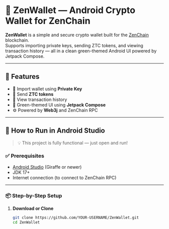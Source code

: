 # 🦎 ZenWallet — Android Crypto Wallet for ZenChain

**ZenWallet** is a simple and secure crypto wallet built for the [ZenChain](https://zenchain.io) blockchain.  
Supports importing private keys, sending ZTC tokens, and viewing transaction history — all in a clean green-themed Android UI powered by Jetpack Compose.

---

## 🧩 Features

- 🔐 Import wallet using **Private Key**
- 💸 Send **ZTC tokens**
- 📜 View transaction history
- 🌿 Green-themed UI using **Jetpack Compose**
- ⚙️ Powered by **Web3j** and ZenChain RPC

---

## 📲 How to Run in Android Studio

> 💡 This project is fully functional — just open and run!

### ✅ Prerequisites
- [Android Studio](https://developer.android.com/studio) (Giraffe or newer)
- JDK 17+
- Internet connection (to connect to ZenChain RPC)

---

### 📦 Step-by-Step Setup

1. **Download or Clone**
   ```bash
   git clone https://github.com/YOUR-USERNAME/ZenWallet.git
   cd ZenWallet
